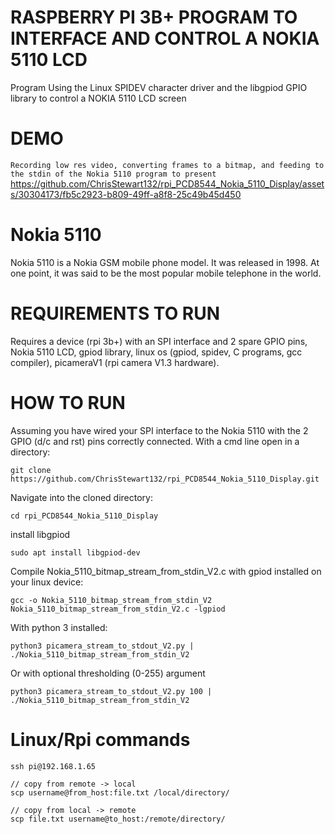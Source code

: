 # RASPBERRY PI 3B+ PROGRAM TO INTERFACE AND CONTROL A NOKIA 5110 LCD
Program Using the Linux SPIDEV character driver and the libgpiod GPIO library to control a NOKIA 5110 LCD screen

# DEMO
```Recording low res video, converting frames to a bitmap, and feeding to the stdin of the Nokia 5110 program to present```
https://github.com/ChrisStewart132/rpi_PCD8544_Nokia_5110_Display/assets/30304173/fb5c2923-b809-49ff-a8f8-25c49b45d450

# Nokia 5110
Nokia 5110 is a Nokia GSM mobile phone model. It was released in 1998. At one point, it was said to be the most popular mobile telephone in the world. 

# REQUIREMENTS TO RUN
Requires a device (rpi 3b+) with an SPI interface and 2 spare GPIO pins, Nokia 5110 LCD, gpiod library, linux os (gpiod, spidev, C programs, gcc compiler), picameraV1 (rpi camera V1.3 hardware).

# HOW TO RUN
Assuming you have wired your SPI interface to the Nokia 5110 with the 2 GPIO (d/c and rst) pins correctly connected.
With a cmd line open in a directory:
```
git clone https://github.com/ChrisStewart132/rpi_PCD8544_Nokia_5110_Display.git
```
Navigate into the cloned directory:
```
cd rpi_PCD8544_Nokia_5110_Display
```
install libgpiod
```
sudo apt install libgpiod-dev
```
Compile Nokia_5110_bitmap_stream_from_stdin_V2.c with gpiod installed on your linux device: 
```
gcc -o Nokia_5110_bitmap_stream_from_stdin_V2 Nokia_5110_bitmap_stream_from_stdin_V2.c -lgpiod
```
With python 3 installed:
```
python3 picamera_stream_to_stdout_V2.py | ./Nokia_5110_bitmap_stream_from_stdin_V2
```
Or with optional thresholding (0-255) argument
```
python3 picamera_stream_to_stdout_V2.py 100 | ./Nokia_5110_bitmap_stream_from_stdin_V2
```


# Linux/Rpi commands
```
ssh pi@192.168.1.65

// copy from remote -> local
scp username@from_host:file.txt /local/directory/

// copy from local -> remote
scp file.txt username@to_host:/remote/directory/
```
